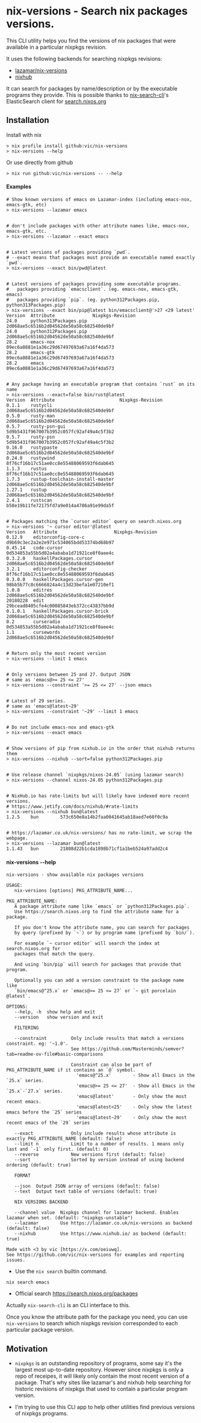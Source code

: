 # nix-versions - Search nix packages versions.

This CLI utility helps you find the versions of nix packages that were available in a particular nixpkgs revision.

It uses the following backends for searching nixpkgs revisions:

- [lazamar/nix-versions](https://lazamar.co.uk/nix-versions/)
- [nixhub](https://nixhub.io)

It can search for packages by name/description or by the executable programs they provide.
This is possible thanks to [nix-search-cli](https://github.com/peterldowns/nix-search-cli)'s ElasticSearch client for [search.nixos.org](https://search.nixos.org)

## Installation

Install with nix

```shell
> nix profile install github:vic/nix-versions
> nix-versions --help
```

Or use directly from github

```shell
> nix run github:vic/nix-versions -- --help
```

#### Examples

```shell
# Show known versions of emacs on Lazamar-index (including emacs-nox, emacs-gtk, etc)
> nix-versions --lazamar emacs


# don't include packages with other attribute names like, emacs-nox, emacs-gtk, etc.
> nix-versions --lazamar --exact emacs


# Latest versions of packages providing `pwd`.
# --exact means that packages must provide an executable named exactly `pwd`.
> nix-versions --exact bin/pwd@latest


# Latest versions of packages providing some executable programs.
#   packages providing `emacsclient`. (eg. emacs-nox, emacs-gtk, emacs)
#   packages providing `pip`. (eg. python312Packages.pip, python313Packages.pip)
> nix-versions --exact bin/pip@latest bin/emacsclient@'>27 <29 latest'
Version  Attribute              Nixpkgs-Revision
24.0     python313Packages.pip  2d068ae5c6516b2d04562de50a58c682540de9bf
24.0     python312Packages.pip  2d068ae5c6516b2d04562de50a58c682540de9bf
28.2     emacs-nox              09ec6a0881e1a36c29d67497693a67a16f4da573
28.2     emacs-gtk              09ec6a0881e1a36c29d67497693a67a16f4da573
28.2     emacs                  09ec6a0881e1a36c29d67497693a67a16f4da573


# Any package having an executable program that contains `rust` on its name
> nix-versions --exact=false bin/rust@latest
Version  Attribute                        Nixpkgs-Revision
0.1.1    rustycli                         2d068ae5c6516b2d04562de50a58c682540de9bf
0.5.0    rusty-man                        2d068ae5c6516b2d04562de50a58c682540de9bf
0.5.7    rusty-psn-gui                    5d9b5431f967007b3952c057fc92af49a4c5f3b2
0.5.7    rusty-psn                        5d9b5431f967007b3952c057fc92af49a4c5f3b2
0.16.0   rustypaste                       2d068ae5c6516b2d04562de50a58c682540de9bf
0.24.0   rustywind                        8f76cf16b17c51ae0cc8e55488069593f6dab645
1.1.3    rustus                           8f76cf16b17c51ae0cc8e55488069593f6dab645
1.7.3    rustup-toolchain-install-master  2d068ae5c6516b2d04562de50a58c682540de9bf
1.27.1   rustup                           2d068ae5c6516b2d04562de50a58c682540de9bf
2.4.1    rustscan                         b58e19b11fe72175fd7a9e014a4786a91e99da5f


# Packages matching the `cursor editor` query on search.nixos.org
> nix-versions '~ cursor editor'@latest
Version   Attribute                     Nixpkgs-Revision
0.12.9    editorconfig-core-c           d9b69c3ec2a2e2e971c534065bdd53374bd68b97
0.45.14   code-cursor                   0d534853a55b5d02a4ababa1d71921ce8f0aee4c
0.3.2.0   haskellPackages.cursor        2d068ae5c6516b2d04562de50a58c682540de9bf
3.2.1     editorconfig-checker          8f76cf16b17c51ae0cc8e55488069593f6dab645
0.3.0.0   haskellPackages.cursor-gen    98bb5b77c8c6666824a4c13d23befa1e07210ef1
1.0.8     editres                       2d068ae5c6516b2d04562de50a58c682540de9bf
20180228  edit                          29bcead8405cfe4c00085843eb372cc43837bb9d
0.1.0.1   haskellPackages.cursor-brick  2d068ae5c6516b2d04562de50a58c682540de9bf
0.2       curseradio                    0d534853a55b5d02a4ababa1d71921ce8f0aee4c
1.1       cursewords                    2d068ae5c6516b2d04562de50a58c682540de9bf


# Return only the most recent version
> nix-versions --limit 1 emacs


# Only versions between 25 and 27. Output JSON
# same as 'emacs@>= 25 <= 27'
> nix-versions --constraint '>= 25 <= 27' --json emacs


# Latest of 29 series.
# same as 'emacs@latest~29'
> nix-versions --constraint '~29' --limit 1 emacs


# Do not include emacs-nox and emacs-gtk
> nix-versions --exact emacs


# Show versions of pip from nixhub.io in the order that nixhub returns them
> nix-versions --nixhub --sort=false python312Packages.pip


# Use release channel `nixpkgs/nixos-24.05` (using lazamar search)
> nix-versions --channel nixos-24.05 python312Packages.pip


# NixHub.io has rate-limits but will likely have indexed more recent versions.
# https://www.jetify.com/docs/nixhub/#rate-limits
> nix-versions --nixhub bun@latest
1.2.5    bun        573c650e8a14b2faa0041645ab18aed7e60f0c9a


# https://lazamar.co.uk/nix-versions/ has no rate-limit, we scrap the webpage.
> nix-versions --lazamar bun@latest
1.1.43   bun        21808d22b1cda1898b71cf1a1beb524a97add2c4
```

#### nix-versions --help

```
nix-versions - show available nix packages versions

USAGE:
   nix-versions [options] PKG_ATTRIBUTE_NAME...

PKG_ATTRIBUTE_NAME:
   A package attribute name like `emacs` or `python312Packages.pip`.
   Use https://search.nixos.org to find the attribute name for a package.

   If you don't know the attribute name, you can search for packages
   by query (prefixed by `~`) or by program name (prefixed by `bin/`).

   For example `~ cursor editor` will search the index at search.nixos.org for
   packages that match the query.

   And using `bin/pip` will search for packages that provide that program.

   Optionally you can add a version constraint to the package name like
   `bin/emacs@^25.x` or `emacs@>= 25 <= 27` or `~ git porcelain @latest`.

OPTIONS:
   --help, -h  show help and exit
   --version   show version and exit

   FILTERING

   --constraint         Only include results that match a versions constraint. eg: '~1.0'.
                        See https://github.com/Masterminds/semver?tab=readme-ov-file#basic-comparisons

                        Constraint can also be part of PKG_ATTRIBUTE_NAME if it contains an `@` symbol.
                          'emacs@^25.x'        - Show all Emacs in the `25.x` series.
                          'emacs@>= 25 <= 27'  - Show all Emacs in the `25.x`-`27.x` series.
                          'emacs@latest'       - Only show the most recent emacs.
                          'emacs@latest<25'    - Only show the latest emacs before the `25` series
                          'emacs@latest~29'    - Only show the most recent emacs of the `29` series

   --exact              Only include results whose attribute is exactly PKG_ATTRIBUTE_NAME (default: false)
   --limit n            Limit to a number of results. 1 means only last and `-1` only first. (default: 0)
   --reverse            New versions first (default: false)
   --sort               Sorted by version instead of using backend ordering (default: true)

   FORMAT

   --json  Output JSON array of versions (default: false)
   --text  Output text table of versions (default: true)

   NIX VERSIONS BACKEND

   --channel value  Nixpkgs channel for lazamar backend. Enables lazamar when set. (default: "nixpkgs-unstable")
   --lazamar        Use https://lazamar.co.uk/nix-versions as backend (default: false)
   --nixhub         Use https://www.nixhub.io/ as backend (default: true)

Made with <3 by vic [https://x.com/oeiuwq].
See https://github.com/vic/nix-versions for examples and reporting issues.
```

- Use the `nix search` builtin command.

```shell
nix search emacs
```

- Official search https://search.nixos.org/packages

Actually `nix-search-cli` is an CLI interface to this.

Once you know the attribute path for the package you need, you can use `nix-versions` to search which nixpkgs revision corresponded to each particular package version.

## Motivation

- `nixpkgs` is an outstanding repository of programs, some say it's the largest most up-to-date repository. However since nixpkgs is only a repo of receipes, it will likely only contain the most recent version of a package. That's why sites like lazamar's and nixhub help searching for historic revisions of nixpkgs that used to contain a particular program version.

- I'm trying to use this CLI app to help other utilities find previous versions of nixpkgs programs.

